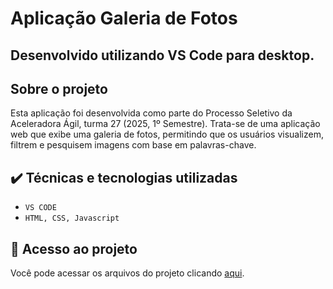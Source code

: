 # Aplicação Galeria de Fotos
## Desenvolvido utilizando VS Code para desktop.

## Sobre o projeto
Esta aplicação foi desenvolvida como parte do Processo Seletivo da Aceleradora Ágil, turma 27 (2025, 1º Semestre).
Trata-se de uma aplicação web que exibe uma galeria de fotos, permitindo que os usuários visualizem, filtrem e pesquisem imagens com base em palavras-chave.

## ✔️ Técnicas e tecnologias utilizadas

- ``VS CODE``
- ``HTML, CSS, Javascript``

## 📁 Acesso ao projeto
Você pode acessar os arquivos do projeto clicando [aqui](https://github.com/valeriafillipin/aplication-photogallery).


